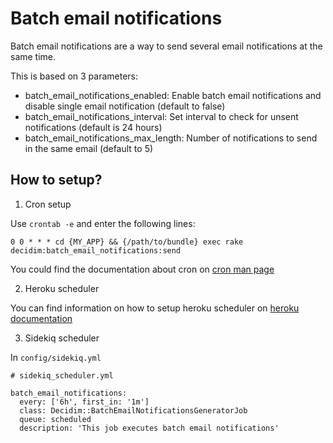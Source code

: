# Batch email notifications

Batch email notifications are a way to send several email notifications at the same time.

This is based on 3 parameters:
- batch_email_notifications_enabled: Enable batch email notifications and disable single email notification (default to false)
- batch_email_notifications_interval: Set interval to check for unsent notifications (default is 24 hours)
- batch_email_notifications_max_length: Number of notifications to send in the same email (default to 5)

## How to setup?
1. Cron setup

Use `crontab -e` and enter the following lines:

```
0 0 * * * cd {MY_APP} && {/path/to/bundle} exec rake decidim:batch_email_notifications:send
```

You could find the documentation about cron on [cron man page](https://www.man7.org/linux/man-pages/man8/cron.8.html)

2. Heroku scheduler

You can find information on how to setup heroku scheduler on [heroku documentation](https://devcenter.heroku.com/articles/scheduler)

3. Sidekiq scheduler

In `config/sidekiq.yml`

```
# sidekiq_scheduler.yml

batch_email_notifications:
  every: ['6h', first_in: '1m']
  class: Decidim::BatchEmailNotificationsGeneratorJob
  queue: scheduled
  description: 'This job executes batch email notifications'
```
